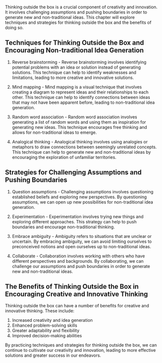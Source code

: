 
Thinking outside the box is a crucial component of creativity and innovation. It involves challenging assumptions and pushing boundaries in order to generate new and non-traditional ideas. This chapter will explore techniques and strategies for thinking outside the box and the benefits of doing so.

Techniques for Thinking Outside the Box and Encouraging Non-traditional Idea Generation
---------------------------------------------------------------------------------------

1. Reverse brainstorming - Reverse brainstorming involves identifying potential problems with an idea or solution instead of generating solutions. This technique can help to identify weaknesses and limitations, leading to more creative and innovative solutions.

2. Mind mapping - Mind mapping is a visual technique that involves creating a diagram to represent ideas and their relationships to each other. This technique can help to identify connections between ideas that may not have been apparent before, leading to non-traditional idea generation.

3. Random word association - Random word association involves generating a list of random words and using them as inspiration for generating new ideas. This technique encourages free thinking and allows for non-traditional ideas to emerge.

4. Analogical thinking - Analogical thinking involves using analogies or metaphors to draw connections between seemingly unrelated concepts. This technique can help to generate new and non-traditional ideas by encouraging the exploration of unfamiliar territories.

Strategies for Challenging Assumptions and Pushing Boundaries
-------------------------------------------------------------

1. Question assumptions - Challenging assumptions involves questioning established beliefs and exploring new perspectives. By questioning assumptions, we can open up new possibilities for non-traditional idea generation.

2. Experimentation - Experimentation involves trying new things and exploring different approaches. This strategy can help to push boundaries and encourage non-traditional thinking.

3. Embrace ambiguity - Ambiguity refers to situations that are unclear or uncertain. By embracing ambiguity, we can avoid limiting ourselves to preconceived notions and open ourselves up to non-traditional ideas.

4. Collaborate - Collaboration involves working with others who have different perspectives and backgrounds. By collaborating, we can challenge our assumptions and push boundaries in order to generate new and non-traditional ideas.

The Benefits of Thinking Outside the Box in Encouraging Creative and Innovative Thinking
----------------------------------------------------------------------------------------

Thinking outside the box can have a number of benefits for creative and innovative thinking. These include:

1. Increased creativity and idea generation
2. Enhanced problem-solving skills
3. Greater adaptability and flexibility
4. Improved decision-making abilities

By practicing techniques and strategies for thinking outside the box, we can continue to cultivate our creativity and innovation, leading to more effective solutions and greater success in our endeavors.

